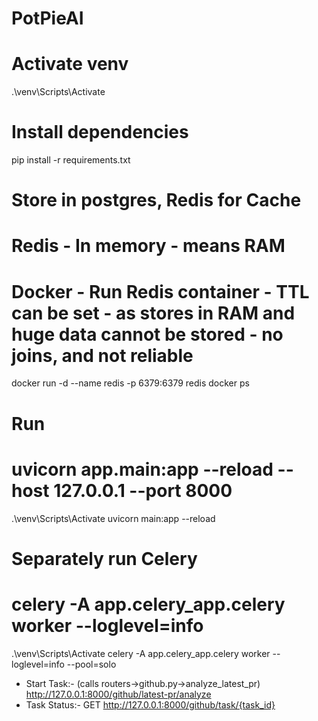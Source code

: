 # PotPieAI

# Activate venv
.\venv\Scripts\Activate

# Install dependencies
pip install -r requirements.txt

# Store in postgres, Redis for Cache
# Redis - In memory - means RAM
# Docker - Run Redis container - TTL can be set - as stores in RAM and huge data cannot be stored - no joins, and not reliable
docker run -d --name redis -p 6379:6379 redis
docker ps

# Run
# uvicorn app.main:app --reload --host 127.0.0.1 --port 8000
.\venv\Scripts\Activate
uvicorn main:app --reload

# Separately run Celery
# celery -A app.celery_app.celery worker --loglevel=info
.\venv\Scripts\Activate
celery -A app.celery_app.celery worker --loglevel=info --pool=solo
- Start Task:- (calls routers->github.py->analyze_latest_pr) http://127.0.0.1:8000/github/latest-pr/analyze
- Task Status:- GET http://127.0.0.1:8000/github/task/{task_id}